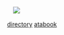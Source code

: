 ⠀ ![](https://komarev.com/ghpvc/?username=trody&color=3f3f3f&label=⠀✦⠀⠀ㅤㅤㅤㅤㅤ&style=flat)

[directory](https://rentry.co/hollywood) [atabook](https://trody.atabook.org/)
 
